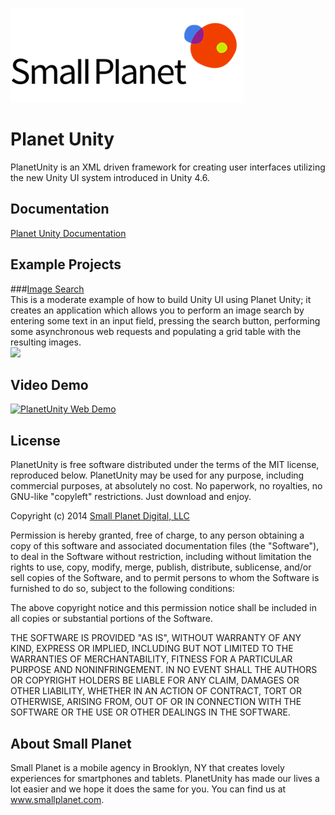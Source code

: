 ![Small Planet logo](.Support/images/smallplanet_logo.png)

# Planet Unity


PlanetUnity is an XML driven framework for creating user interfaces utilizing the new Unity UI system introduced in Unity 4.6.

## Documentation

[Planet Unity Documentation](https://github.com/SmallPlanetUnity/PlanetUnity2/blob/master/Documentation/TableOfContents.md)

## Example Projects


###[Image Search](https://github.com/SmallPlanetUnity/ImageSearch)  
This is a moderate example of how to build Unity UI using Planet Unity; it creates an application which allows you to perform an image search by entering some text in an input field, pressing the search button, performing some asynchronous web requests and populating a grid table with the resulting images.  
<img src="https://github.com/SmallPlanetUnity/ImageSearch/raw/master/kittens.png" width="240">


## Video Demo

[![PlanetUnity Web Demo](https://img.youtube.com/vi/10zXPQIr70U/0.jpg)](https://www.youtube.com/embed/10zXPQIr70U?vq=hd1080&autoplay=1 "PlanetUnity Web Demo")

## License

PlanetUnity is free software distributed under the terms of the MIT license, reproduced below. PlanetUnity may be used for any purpose, including commercial purposes, at absolutely no cost. No paperwork, no royalties, no GNU-like "copyleft" restrictions. Just download and enjoy.

Copyright (c) 2014 [Small Planet Digital, LLC](http://smallplanet.com)

Permission is hereby granted, free of charge, to any person obtaining a copy of this software and associated documentation files (the "Software"), to deal in the Software without restriction, including without limitation the rights to use, copy, modify, merge, publish, distribute, sublicense, and/or sell copies of the Software, and to permit persons to whom the Software is furnished to do so, subject to the following conditions:

The above copyright notice and this permission notice shall be included in all copies or substantial portions of the Software.

THE SOFTWARE IS PROVIDED "AS IS", WITHOUT WARRANTY OF ANY KIND, EXPRESS OR IMPLIED, INCLUDING BUT NOT LIMITED TO THE WARRANTIES OF MERCHANTABILITY, FITNESS FOR A PARTICULAR PURPOSE AND NONINFRINGEMENT. IN NO EVENT SHALL THE AUTHORS OR COPYRIGHT HOLDERS BE LIABLE FOR ANY CLAIM, DAMAGES OR OTHER LIABILITY, WHETHER IN AN ACTION OF CONTRACT, TORT OR OTHERWISE, ARISING FROM, OUT OF OR IN CONNECTION WITH THE SOFTWARE OR THE USE OR OTHER DEALINGS IN THE SOFTWARE.

## About Small Planet

Small Planet is a mobile agency in Brooklyn, NY that creates lovely experiences for smartphones and tablets. PlanetUnity has made our lives a lot easier and we hope it does the same for you. You can find us at www.smallplanet.com. 
